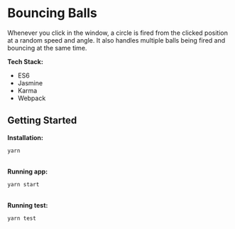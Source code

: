 # Bouncing Balls

Whenever you click in the window, a circle is fired from the clicked position at a random speed and angle. It also handles multiple balls being fired and bouncing at the same time.

**Tech Stack:**

* ES6
* Jasmine
* Karma
* Webpack

## Getting Started

**Installation:**

`yarn`

\
**Running app:**

`yarn start`

\
**Running test:**

`yarn test`
